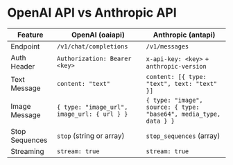 # OpenAI API vs Anthropic API

| Feature | OpenAI (oaiapi) | Anthropic (antapi) |
| --- | --- | --- |
| Endpoint | `/v1/chat/completions` | `/v1/messages` |
| Auth Header | `Authorization: Bearer <key>` | `x-api-key: <key>` + `anthropic-version` |
| Text Message | `content: "text"` | `content: [{ type: "text", text: "text" }]` |
| Image Message | `{ type: "image_url", image_url: { url } }` | `{ type: "image", source: { type: "base64", media_type, data } }` |
| Stop Sequences | `stop` (string or array) | `stop_sequences` (array) |
| Streaming | `stream: true` | `stream: true` |
